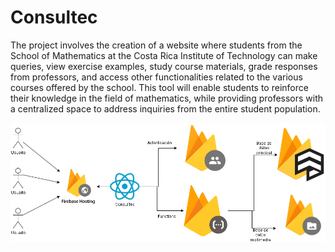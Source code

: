 # Consultec
The project involves the creation of a website where students from the School of Mathematics at the Costa Rica Institute of Technology can make queries, view exercise examples, study course materials, grade responses from professors, and access other functionalities related to the various courses offered by the school. This tool will enable students to reinforce their knowledge in the field of mathematics, while providing professors with a centralized space to address inquiries from the entire student population. 

![diagram of the overall project architecture](./Media/diagramGeneral.png)